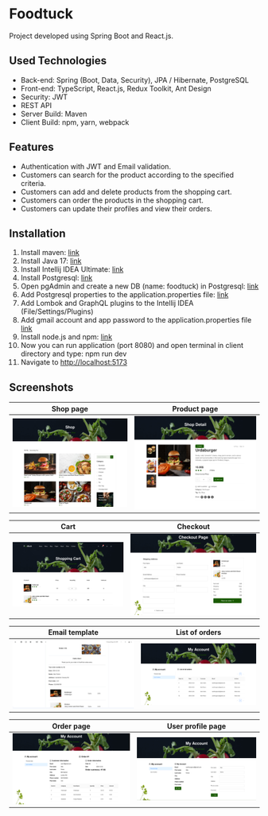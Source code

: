 
# Foodtuck

Project developed using Spring Boot and React.js.

## Used Technologies

* Back-end: Spring (Boot, Data, Security), JPA / Hibernate, PostgreSQL
* Front-end: TypeScript, React.js, Redux Toolkit, Ant Design
* Security: JWT
* REST API
* Server Build: Maven
* Client Build: npm, yarn, webpack

## Features

* Authentication with JWT and Email validation.
* Customers can search for the product according to the specified criteria.
* Customers can add and delete products from the shopping cart.
* Customers can order the products in the shopping cart.
* Customers can update their profiles and view their orders.

## Installation

1. Install maven: [link](https://www.baeldung.com/install-maven-on-windows-linux-mac)
2. Install Java 17: [link](https://www.oracle.com/java/technologies/javase/jdk17-archive-downloads.html)
3. Install Intellij IDEA Ultimate: [link](https://www.jetbrains.com/idea/)
4. Install Postgresql: [link](https://www.postgresql.org/download/)
5. Open pgAdmin and create a new DB (name: foodtuck) in Postgresql: [link](https://www.guru99.com/postgresql-create-database.html#:~:text=PostgreSQL%20Create%20Database%20using%20pgAdmin)
6. Add Postgresql properties to the application.properties file: [link](./frontend/metadata/assets/setup-gmail.png)
7. Add Lombok and GraphQL plugins to the Intellij IDEA (File/Settings/Plugins)
8. Add gmail account and app password to the application.properties file [link](https://myaccount.google.com/apppasswords)
9. Install node.js and npm: [link](https://docs.npmjs.com/downloading-and-installing-node-js-and-npm)
10. Now you can run application (port 8080) and open terminal in client directory and type: npm run dev
11. Navigate to <http://localhost:5173>

## Screenshots

Shop page  |  Product page
:------------------------:|:-------------------------:
![Shop page](./frontend/metadata/assets/shop.png)  |  ![Product page](./frontend/metadata/assets/product.png)

Cart  |  Checkout
:------------------------:|:-------------------------:
![Cart](./frontend/metadata/assets/cart.png)  |  ![Ordering](./frontend/metadata/assets/checkout.png)

Email template  |  List of orders
:------------------------:|:-------------------------:
![Email template](./frontend/metadata/assets/email.png) | ![List of orders](./frontend/metadata/assets/orders.png)

Order page | User profile page
 :------------------------: | :------------------------:
![Order page](./frontend/metadata/assets/order.png) | ![User profile page](./frontend/metadata/assets/profile.png)
